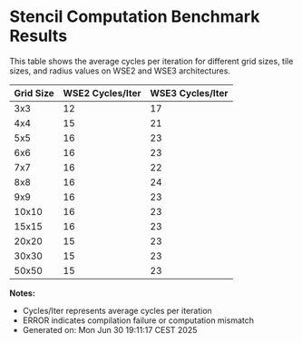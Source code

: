 # Stencil Computation Benchmark Results

This table shows the average cycles per iteration for different grid sizes, tile sizes, and radius values on WSE2 and WSE3 architectures.

| Grid Size | WSE2 Cycles/Iter | WSE3 Cycles/Iter |
|-----------|------------------|------------------|
| 3x3 | 12 | 17 |
| 4x4 | 15 | 21 |
| 5x5 | 16 | 23 |
| 6x6 | 16 | 23 |
| 7x7 | 16 | 22 |
| 8x8 | 16 | 24 |
| 9x9 | 16 | 23 |
| 10x10 | 16 | 23 |
| 15x15 | 16 | 23 |
| 20x20 | 15 | 23 |
| 30x30 | 15 | 23 |
| 50x50 | 15 | 23 |

**Notes:**
- Cycles/Iter represents average cycles per iteration
- ERROR indicates compilation failure or computation mismatch
- Generated on: Mon Jun 30 19:11:17 CEST 2025

